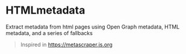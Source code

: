 # HTMLmetadata
Extract metadata from html pages using Open Graph metadata, HTML metadata, and a series of fallbacks


> Inspired in https://metascraper.js.org
